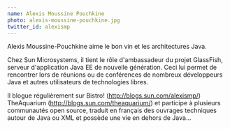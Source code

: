 ```yaml
---
name: Alexis Moussine Pouchkine
photo: alexis-moussine-pouchkine.jpg
twitter_id: alexismp
---
```


Alexis Moussine-Pouchkine aime le bon vin et les architectures Java.

Chez Sun Microsystems, il tient le rôle d'ambassadeur du projet GlassFish, serveur d'application Java EE de nouvelle génération. Ceci lui permet de rencontrer lors de réunions ou de conférences de nombreux développeurs Java et autres utilisateurs de technologies libres.

Il blogue régulièrement sur Bistro! (http://blogs.sun.com/alexismp/) TheAquarium (http://blogs.sun.com/theaquarium/) et participe à plusieurs communautés open source, traduit en français des ouvrages techniques autour de Java ou XML et possède une vie en dehors de Java…